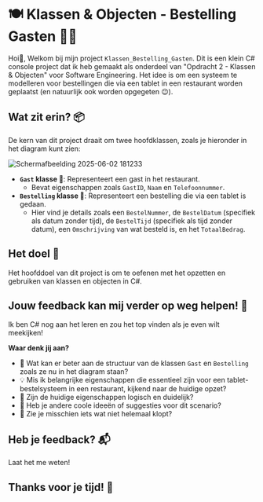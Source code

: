# 🍽️ Klassen & Objecten - Bestelling Gasten 🧑‍💻

Hoi👋, Welkom bij mijn project `Klassen_Bestelling_Gasten`.
Dit is een klein C# console project dat ik heb gemaakt als onderdeel van "Opdracht 2 - Klassen & Objecten" voor Software Engineering. Het idee is om een systeem te modelleren voor bestellingen die via een tablet in een restaurant worden geplaatst (en natuurlijk ook worden opgegeten 😉).

## Wat zit erin? 📦

De kern van dit project draait om twee hoofdklassen, zoals je hieronder in het diagram kunt zien:

![Schermafbeelding 2025-06-02 181233](https://github.com/user-attachments/assets/ed1ae71a-cf19-4ee6-a81f-19a839898c4a)

* **`Gast` klasse 🧍**: Representeert een gast in het restaurant.
    * Bevat eigenschappen zoals `GastID`, `Naam` en `Telefoonnummer`.
* **`Bestelling` klasse 📝**: Representeert een bestelling die via een tablet is gedaan.
    * Hier vind je details zoals een `BestelNummer`, de `BestelDatum` (specifiek als datum zonder tijd), de `BestelTijd` (specifiek als tijd zonder datum), een `Omschrijving` van wat besteld is, en het `TotaalBedrag`.

## Het doel 🎯

Het hoofddoel van dit project is om te oefenen met het opzetten en gebruiken van klassen en objecten in C#.

## Jouw feedback kan mij verder op weg helpen! 🌟

Ik ben C# nog aan het leren en zou het top vinden als je even wilt meekijken!

**Waar denk jij aan?**
* 🤔 Wat kan er beter aan de structuur van de klassen `Gast` en `Bestelling` zoals ze nu in het diagram staan?
* 💡 Mis ik belangrijke eigenschappen die essentieel zijn voor een tablet-bestelsysteem in een restaurant, kijkend naar de huidige opzet?
* 🧐 Zijn de huidige eigenschappen logisch en duidelijk?
* 🚀 Heb je andere coole ideeën of suggesties voor dit scenario?
* 🐛 Zie je misschien iets wat niet helemaal klopt?

## Heb je feedback? 📬

Laat het me weten!

## Thanks voor je tijd! 🙏
